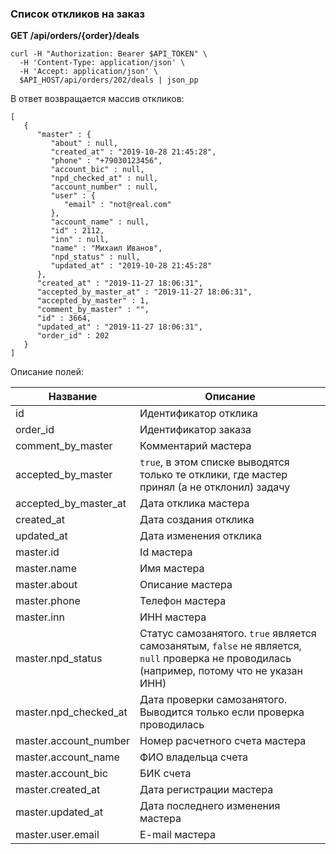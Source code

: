 ### Список откликов на заказ

**GET /api/orders/{order}/deals**
```
curl -H "Authorization: Bearer $API_TOKEN" \
  -H 'Content-Type: application/json' \
  -H 'Accept: application/json' \
  $API_HOST/api/orders/202/deals | json_pp
```

В ответ возвращается массив откликов:
```
[
   {
      "master" : {
         "about" : null,
         "created_at" : "2019-10-28 21:45:28",
         "phone" : "+79030123456",
         "account_bic" : null,
         "npd_checked_at" : null,
         "account_number" : null,
         "user" : {
            "email" : "not@real.com"
         },
         "account_name" : null,
         "id" : 2112,
         "inn" : null,
         "name" : "Михаил Иванов",
         "npd_status" : null,
         "updated_at" : "2019-10-28 21:45:28"
      },
      "created_at" : "2019-11-27 18:06:31",
      "accepted_by_master_at" : "2019-11-27 18:06:31",
      "accepted_by_master" : 1,
      "comment_by_master" : "",
      "id" : 3664,
      "updated_at" : "2019-11-27 18:06:31",
      "order_id" : 202
   }
]
```

Описание полей:

| Название | Описание |
|----------|----------|
| id | Идентификатор отклика |
| order_id | Идентификатор заказа |
| comment_by_master | Комментарий мастера |
| accepted_by_master | `true`, в этом списке выводятся только те отклики, где мастер принял (а не отклонил) задачу |
| accepted_by_master_at | Дата отклика мастера |
| created_at | Дата создания отклика |
| updated_at | Дата изменения отклика |
| master.id | Id мастера |
| master.name | Имя мастера |
| master.about | Описание мастера |
| master.phone | Телефон мастера |
| master.inn | ИНН мастера |
| master.npd_status | Статус самозанятого. `true` является самозанятым, `false` не является, `null` проверка не проводилась (например, потому что не указан ИНН) |
| master.npd_checked_at | Дата проверки самозанятого. Выводится только если проверка проводилась |
| master.account_number | Номер расчетного счета мастера |
| master.account_name | ФИО владельца счета |
| master.account_bic | БИК счета |
| master.created_at | Дата регистрации мастера |
| master.updated_at | Дата последнего изменения мастера |
| master.user.email | E-mail мастера |
